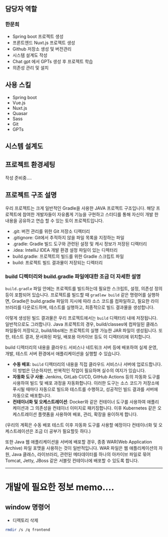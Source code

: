## 담당자 역할
### 한문희

- Spring boot 프로젝트 생성
- 프론트엔드 Nuxt.js 프로젝트 생성
- Github 저장소 생성 및 버전관리
- 시스템 설계도 작성
- Chat gpt 에서 GPTs 생성 후 프로젝트 학습
- 의존성 관리 및 설치

## 사용 스킬

- Spring boot
- Vue.js
- Nuxt.js
- Quasar
- Sass
- Git
- GPTs

## 시스템 설계도


## 프로젝트 환경세팅
작성 준비중....

## 프로젝트 구조 설명

우리 프로젝트는 크게 일반적인 Gradle을 사용한 JAVA 프로젝트 구조입니다. 해당 프로젝트에 참여한 개발자들이 자유롭게 기능을 구현하고 스터디를 통해 자신이 개발 한 내용을 공유하고 연습 할 수 있는 토이 프로젝트입니다.

- .git: 버전 관리를 위한 Git 저장소 디렉터리
- .gitignore: Git에서 추적하지 않을 파일 목록을 지정하는 파일
- .gradle: Gradle 빌드 도구와 관련된 설정 및 캐시 정보가 저장된 디렉터리
- .idea: IntelliJ IDEA 개발 환경 설정 파일이 있는 디렉터리
- build.gradle: 프로젝트의 빌드를 위한 Gradle 스크립트 파일
- build: 프로젝트 빌드 결과물이 저장되는 디렉터리

### build 디렉터리와 build.gradle 파일에대한 조금 더 자세한 설명

`build.gradle` 파일 안에는 프로젝트를 빌드하는데 필요한 스크립트, 설정, 의존성 정의 등이 포함되어 있습니다. 프로젝트를 빌드할 때 `gradlew build` 같은 명령어를 실행하면, Gradle은 build.gradle 파일의 지시에 따라 소스 코드를 컴파일하고, 필요한 라이브러리를 다운로드하며, 테스트를 실행하고, 최종적으로 빌드 결과물을 생성합니다.

이렇게 생성된 빌드 결과물은 우리 프로젝트에서는 `build` 디렉터리 내에 저장됩니다. 일반적으로도 그러합니다. Java 프로젝트의 경우, build/classes에 컴파일된 클래스 파일들이 저장되고, build/libs에는 프로젝트의 실행 가능한 JAR 파일이 생성됩니다. 또한, 테스트 결과, 문서화된 파일, 배포용 아카이브 등도 이 디렉터리에 위치합니다.

build 디렉터리의 내용을 클라우드 서비스나 네트워크 서버 등에 배포하여 실제 운영, 개발, 테스트 서버 환경에서 애플리케이션을 실행할 수 있습니다.

*   **수동 배포**: `build` 디렉터리의 내용을 직접 클라우드 서비스나 서버에 업로드합니다. 이 방법은 단순하지만, 반복적인 작업이 필요하며 실수의 여지가 있습니다.
*   **자동화 도구 사용**: Jenkins, GitLab CI/CD, GitHub Actions 등의 자동화 도구를 사용하여 빌드 및 배포 과정을 자동화합니다. 이러한 도구는 소스 코드가 저장소에 푸시될 때마다 자동으로 빌드와 테스트를 수행하고, 성공적인 빌드 결과를 서버에 자동으로 배포합니다.
*   **컨테이너화 및 오케스트레이션**: Docker와 같은 컨테이너 도구를 사용하여 애플리케이션과 그 의존성을 컨테이너 이미지로 패키징합니다. 이후 Kubernetes 같은 오케스트레이션 플랫폼을 사용하여 배포, 관리, 확장을 용이하게 합니다.

(우리의 계획은 수동 배포 테스트 이후 자동화 도구를 사용할 예정이다 컨테이너화 및 오케스트레이션은 조금 더 공부가 필요할듯 하다.)

또한 Java 웹 애플리케이션을 서버에 배포할 경우, 종종 WAR(Web Application Archive) 파일 포맷을 사용하는 것이 일반적입니다. WAR 파일은 웹 애플리케이션의 자원, Java 클래스, 라이브러리, 관련된 메타데이터를 하나의 아카이브 파일로 묶어 Tomcat, Jetty, JBoss 같은 서블릿 컨테이너에 배포할 수 있도록 합니다.

- - -

# 개발에 필요한 정보 memo....

## window 명령어
- 디렉토리 삭제
```bash
rmdir /s /q frontend
```